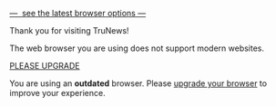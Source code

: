 [—  see the latest browser options —](http://browsehappy.com/)

Thank you for visiting TruNews!  
  
The web browser you are using does not support modern websites.

[PLEASE UPGRADE](http://browsehappy.com/)

You are using an **outdated** browser. Please [upgrade your browser](http://browsehappy.com/) to improve your experience.